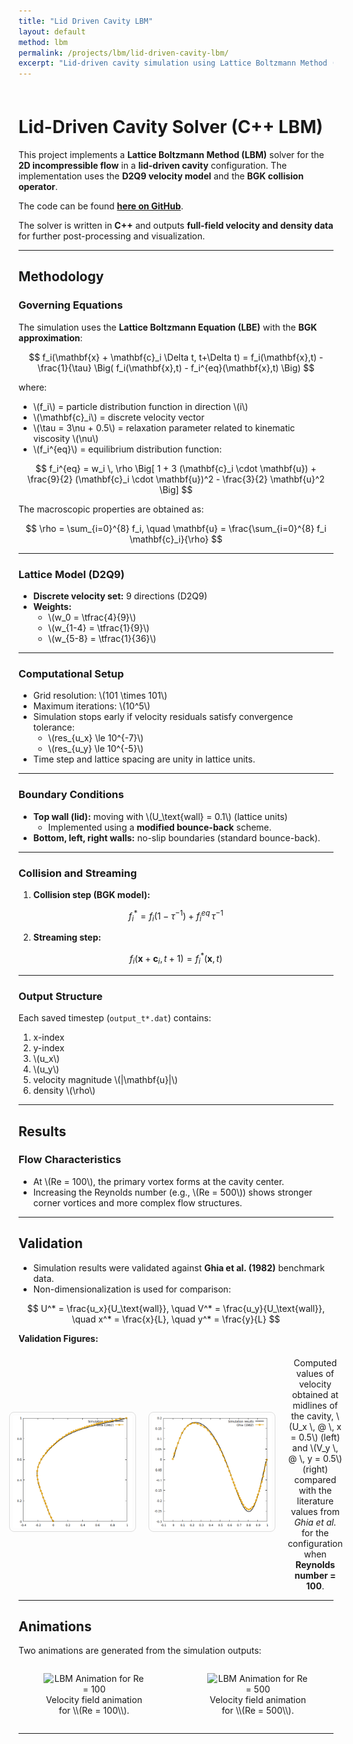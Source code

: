 ```yaml
---
title: "Lid Driven Cavity LBM"
layout: default
method: lbm
permalink: /projects/lbm/lid-driven-cavity-lbm/
excerpt: "Lid-driven cavity simulation using Lattice Boltzmann Method (D2Q9 model)."
---
```

<div style="padding-top: 7px;"></div>

# Lid-Driven Cavity Solver (C++ LBM)

This project implements a **Lattice Boltzmann Method (LBM)** solver for the **2D incompressible flow** in a **lid-driven cavity** configuration. The implementation uses the **D2Q9 velocity model** and the **BGK collision operator**.  

The code can be found [**here on GitHub**](https://github.com/AdityaJaiswal17/Lattice_Boltzmann_Method/blob/main/Lid_Driven_Cavity/cavity.cpp).  

The solver is written in **C++** and outputs **full-field velocity and density data** for further post-processing and visualization.  

---

## Methodology

### Governing Equations
The simulation uses the **Lattice Boltzmann Equation (LBE)** with the **BGK approximation**:

$$
f_i(\mathbf{x} + \mathbf{c}_i \Delta t, t+\Delta t) = f_i(\mathbf{x},t) - \frac{1}{\tau} \Big( f_i(\mathbf{x},t) - f_i^{eq}(\mathbf{x},t) \Big)
$$

where:  
- \\(f_i\\) = particle distribution function in direction \\(i\\)  
- \\(\mathbf{c}_i\\) = discrete velocity vector  
- \\(\tau = 3\nu + 0.5\\) = relaxation parameter related to kinematic viscosity \\(\nu\\)  
- \\(f_i^{eq}\\) = equilibrium distribution function:  

$$
f_i^{eq} = w_i \, \rho \Big[ 1 + 3 (\mathbf{c}_i \cdot \mathbf{u}) + \frac{9}{2} (\mathbf{c}_i \cdot \mathbf{u})^2 - \frac{3}{2} \mathbf{u}^2 \Big]
$$

The macroscopic properties are obtained as:

$$
\rho = \sum_{i=0}^{8} f_i, \quad
\mathbf{u} = \frac{\sum_{i=0}^{8} f_i \mathbf{c}_i}{\rho}
$$

---

### Lattice Model (D2Q9)
- **Discrete velocity set:** 9 directions (D2Q9)  
- **Weights:**  
  - \\(w_0 = \tfrac{4}{9}\\)  
  - \\(w_{1-4} = \tfrac{1}{9}\\)  
  - \\(w_{5-8} = \tfrac{1}{36}\\)  
---

### Computational Setup
- Grid resolution: \\(101 \times 101\\)  
- Maximum iterations: \\(10^5\\)  
- Simulation stops early if velocity residuals satisfy convergence tolerance:  
  - \\(res_{u_x} \le 10^{-7}\\)  
  - \\(res_{u_y} \le 10^{-5}\\)  
- Time step and lattice spacing are unity in lattice units.  

---

### Boundary Conditions
- **Top wall (lid):** moving with \\(U_\text{wall} = 0.1\\) (lattice units)  
  - Implemented using a **modified bounce-back** scheme.  
- **Bottom, left, right walls:** no-slip boundaries (standard bounce-back).  

---

### Collision and Streaming
1. **Collision step (BGK model):**  

$$
f_i^* = f_i (1-\tau^{-1}) + f_i^{eq} \, \tau^{-1}
$$  

2. **Streaming step:**  

$$
f_i(\mathbf{x} + \mathbf{c}_i, t+1) = f_i^*(\mathbf{x},t)
$$  

---

### Output Structure
Each saved timestep (`output_t*.dat`) contains:  
1. x-index  
2. y-index  
3. \\(u_x\\)  
4. \\(u_y\\)  
5. velocity magnitude \\(|\mathbf{u}|\\)  
6. density \\(\rho\\)  

---

## Results

### Flow Characteristics
- At \\(Re = 100\\), the primary vortex forms at the cavity center.  
- Increasing the Reynolds number (e.g., \\(Re = 500\\)) shows stronger corner vortices and more complex flow structures.  

---

## Validation
- Simulation results were validated against **Ghia et al. (1982)** benchmark data.  
- Non-dimensionalization is used for comparison:  

$$
U^* = \frac{u_x}{U_\text{wall}}, \quad
V^* = \frac{u_y}{U_\text{wall}}, \quad
x^* = \frac{x}{L}, \quad
y^* = \frac{y}{L}
$$  

**Validation Figures:**  

<figure style="display: flex; justify-content: center; gap: 20px; align-items: center;">
  <img src="/images/self_upload/lbm/validation_UY.png" alt="Computational vs experimental value for U_x=0.5" style="width:45%; border:1px solid #ddd; border-radius:8px; padding:5px;">
  <img src="/images/self_upload/lbm/validation_XV.png" alt="Computational vs experimental value for V_y=0.5" style="width:45%; border:1px solid #ddd; border-radius:8px; padding:5px;">
  <figcaption style="text-align:center; margin-top:8px;">
    Computed values of velocity obtained at midlines of the cavity, \(U_x \, @ \, x = 0.5\) (left) and \(V_y \, @ \, y = 0.5\) (right) compared with the literature values from <i>Ghia et al.</i> for the configuration when <b>Reynolds number = 100</b>.
  </figcaption>
</figure>

---

## Animations

Two animations are generated from the simulation outputs:

<div style="display: flex; justify-content: space-around; gap: 20px; align-items: flex-start;">

  <figure style="flex: 1; text-align: center;">
    <img src="/images/self_upload/lbm/Re_100.gif" 
         alt="LBM Animation for Re = 100" 
         style="width: 100%; max-height: 500px; object-fit: contain;">
    <figcaption>Velocity field animation for \\(Re = 100\\).</figcaption>
  </figure>

  <figure style="flex: 1; text-align: center;">
    <img src="/images/self_upload/lbm/Re_500.gif" 
         alt="LBM Animation for Re = 500" 
         style="width: 100%; max-height: 500px; object-fit: contain;">
    <figcaption>Velocity field animation for \\(Re = 500\\).</figcaption>
  </figure>

</div>


---
